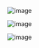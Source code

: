 


![image](https://github.com/user-attachments/assets/3cc321f0-6387-42b5-b543-3dae506d638b)

![image](https://github.com/user-attachments/assets/dae78ac7-5496-4b9a-8229-fbfbd18bf535)

![image](https://github.com/user-attachments/assets/dc8f2f2b-dd2d-43e4-9d24-84196f966aca)


